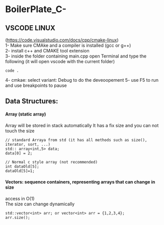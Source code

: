 # BoilerPlate_C-

## VSCODE LINUX  
(https://code.visualstudio.com/docs/cpp/cmake-linux)  
1- Make sure CMAke and a compiler is installed (gcc or g++)  
2- install c++ and CMAKE tool extension  
3- inside the folder containing main.cpp open Terminal and type the following (it will open vscode with the current folder)
```
code .
```
4- cmkae: select variant: Debug to do the deveoopement 
5- use F5 to run and use breakpoints to pause 

## Data Structures: 
#### Array (static array) 
Array will be stored in stack automatically
It has a fix size and you can not touch the size  
```
// standard Arraya from std (it has all methods such as size(), iterator, sort, ...)
std:: array<int,5> data;
data[0] = 2;

// Normal c style array (not recommended)
int dataOld[5];
dataOld[5]=1;
```
#### Vectors: sequence containers, representing arrays that can change in size 
 access in O(1)   
 The size can change dynamically 
 ```
 std::vector<int> arr; or vector<int> arr = {1,2,3,4};   
 arr.size();   
 
 ```
 

